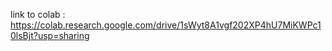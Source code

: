 link to colab : https://colab.research.google.com/drive/1sWyt8A1vgf202XP4hU7MiKWPc10lsBjt?usp=sharing
